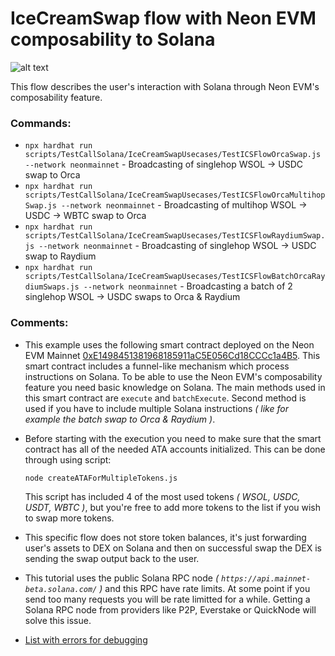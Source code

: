 # IceCreamSwap flow with Neon EVM composability to Solana

![alt text](https://github.com/neonlabsorg/neon-tutorials/blob/test/icecreamswap-usecases/hardhat/scripts/TestCallSolana/IceCreamSwapUsecases/ics-flow.jpeg)

This flow describes the user's interaction with Solana through Neon EVM's composability feature.

### Commands:
- `npx hardhat run scripts/TestCallSolana/IceCreamSwapUsecases/TestICSFlowOrcaSwap.js --network neonmainnet` - Broadcasting of singlehop WSOL -> USDC swap to Orca
- `npx hardhat run scripts/TestCallSolana/IceCreamSwapUsecases/TestICSFlowOrcaMultihopSwap.js --network neonmainnet` - Broadcasting of multihop WSOL -> USDC -> WBTC swap to Orca
- `npx hardhat run scripts/TestCallSolana/IceCreamSwapUsecases/TestICSFlowRaydiumSwap.js --network neonmainnet` - Broadcasting of singlehop WSOL -> USDC swap to Raydium
- `npx hardhat run scripts/TestCallSolana/IceCreamSwapUsecases/TestICSFlowBatchOrcaRaydiumSwaps.js --network neonmainnet` - Broadcasting a batch of 2 singlehop WSOL -> USDC swaps to Orca & Raydium

### Comments:
- This example uses the following smart contract deployed on the Neon EVM Mainnet [0xE1498451381968185911aC5E056Cd18CCCc1a4B5](https://neonscan.org/address/0xE1498451381968185911aC5E056Cd18CCCc1a4B5). This smart contract includes a funnel-like mechanism which process instructions on Solana. To be able to use the Neon EVM's composability feature you need basic knowledge on Solana. The main methods used in this smart contract are `execute` and `batchExecute`. Second method is used if you have to include multiple Solana instructions _( like for example the batch swap to Orca & Raydium )_.
- Before starting with the execution you need to make sure that the smart contract has all of the needed ATA accounts initialized. This can be done through using script:

    ```node createATAForMultipleTokens.js```

    This script has included 4 of the most used tokens _( WSOL, USDC, USDT, WBTC )_, but you're free to add more tokens to the list if you wish to swap more tokens.
- This specific flow does not store token balances, it's just forwarding user's assets to DEX on Solana and then on successful swap the DEX is sending the swap output back to the user.
- This tutorial uses the public Solana RPC node _( `https://api.mainnet-beta.solana.com/` )_ and this RPC have rate limits. At some point if you send too many requests you will be rate limitted for a while. Getting a Solana RPC node from providers like P2P, Everstake or QuickNode will solve this issue.
- [List with errors for debugging](https://orca-so.gitbook.io/orca-developer-portal/whirlpools/interacting-with-the-protocol/errors)